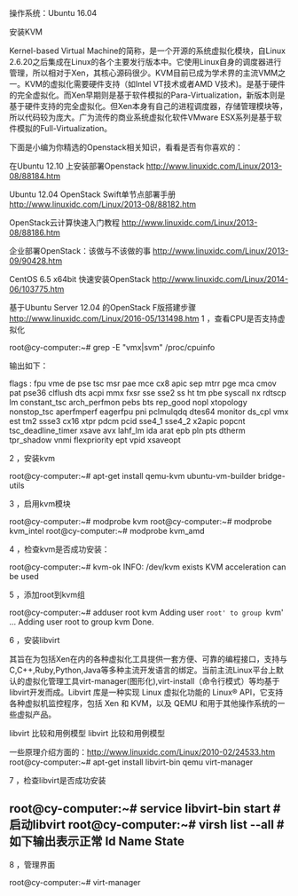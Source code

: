 操作系统：Ubuntu 16.04

安装KVM

Kernel-based Virtual Machine的简称，是一个开源的系统虚拟化模块，自Linux 2.6.20之后集成在Linux的各个主要发行版本中。它使用Linux自身的调度器进行管理，所以相对于Xen，其核心源码很少。KVM目前已成为学术界的主流VMM之一。KVM的虚拟化需要硬件支持（如Intel VT技术或者AMD V技术)。是基于硬件的完全虚拟化。而Xen早期则是基于软件模拟的Para-Virtualization，新版本则是基于硬件支持的完全虚拟化。但Xen本身有自己的进程调度器，存储管理模块等，所以代码较为庞大。广为流传的商业系统虚拟化软件VMware ESX系列是基于软件模拟的Full-Virtualization。

下面是小编为你精选的Openstack相关知识，看看是否有你喜欢的：

在Ubuntu 12.10 上安装部署Openstack http://www.linuxidc.com/Linux/2013-08/88184.htm

Ubuntu 12.04 OpenStack Swift单节点部署手册 http://www.linuxidc.com/Linux/2013-08/88182.htm

OpenStack云计算快速入门教程 http://www.linuxidc.com/Linux/2013-08/88186.htm

企业部署OpenStack：该做与不该做的事 http://www.linuxidc.com/Linux/2013-09/90428.htm

CentOS 6.5 x64bit 快速安装OpenStack http://www.linuxidc.com/Linux/2014-06/103775.htm

基于Ubuntu Server 12.04 的OpenStack F版搭建步骤  http://www.linuxidc.com/Linux/2016-05/131498.htm
1 ，查看CPU是否支持虚拟化

root@cy-computer:~# grep -E "vmx|svm" /proc/cpuinfo

输出如下：

flags       : fpu vme de pse tsc msr pae mce cx8 apic sep mtrr pge mca cmov pat pse36 clflush dts acpi mmx fxsr sse sse2 ss ht tm pbe syscall nx rdtscp lm constant_tsc arch_perfmon pebs bts rep_good nopl xtopology nonstop_tsc aperfmperf eagerfpu pni pclmulqdq dtes64 monitor ds_cpl vmx est tm2 ssse3 cx16 xtpr pdcm pcid sse4_1 sse4_2 x2apic popcnt tsc_deadline_timer xsave avx lahf_lm ida arat epb pln pts dtherm tpr_shadow vnmi flexpriority ept vpid xsaveopt

2 ，安装kvm

root@cy-computer:~# apt-get install qemu-kvm ubuntu-vm-builder bridge-utils

3 ，启用kvm模块

root@cy-computer:~# modprobe kvm
root@cy-computer:~# modprobe kvm_intel
root@cy-computer:~# modprobe kvm_amd

4 ，检查kvm是否成功安装：

root@cy-computer:~# kvm-ok
INFO: /dev/kvm exists
KVM acceleration can be used


5 ，添加root到kvm组

root@cy-computer:~# adduser root kvm
Adding user `root' to group `kvm' ...
Adding user root to group kvm
Done.


6 ，安装libvirt

其旨在为包括Xen在内的各种虚拟化工具提供一套方便、可靠的编程接口，支持与C,C++,Ruby,Python,Java等多种主流开发语言的绑定。当前主流Linux平台上默认的虚拟化管理工具virt-manager(图形化),virt-install（命令行模式）等均基于libvirt开发而成。Libvirt 库是一种实现 Linux 虚拟化功能的 Linux® API，它支持各种虚拟机监控程序，包括 Xen 和 KVM，以及 QEMU 和用于其他操作系统的一些虚拟产品。

libvirt 比较和用例模型
      libvirt 比较和用例模型

一些原理介绍方面的：http://www.linuxidc.com/Linux/2010-02/24533.htm
root@cy-computer:~# apt-get install libvirt-bin qemu virt-manager


7 ，检查libvirt是否成功安装

root@cy-computer:~# service libvirt-bin start  #启动libvirt
root@cy-computer:~# virsh list --all                  #如下输出表示正常
 Id    Name                          State
----------------------------------------------------


8 ，管理界面

root@cy-computer:~# virt-manager
